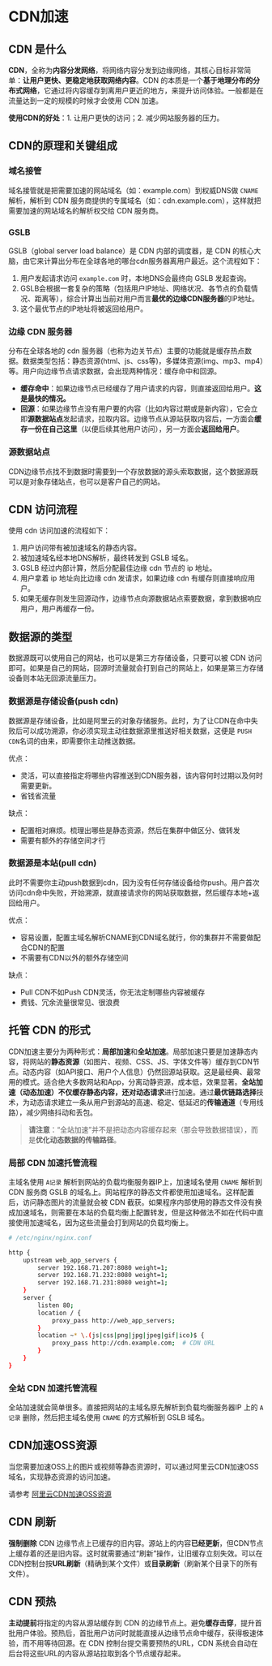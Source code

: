 # CDN加速



## CDN 是什么

**CDN**，全称为**内容分发网络**，将网络内容分发到边缘网络，其核心目标非常简单：**让用户更快、更稳定地获取网络内容**。CDN 的本质是一个**基于地理分布的分布式网络**，它通过将内容缓存到离用户更近的地方，来提升访问体验。一般都是在流量达到一定的规模的时候才会使用 CDN 加速。

**使用CDN的好处**：1. 让用户更快的访问；2. 减少网站服务器的压力。



## CDN的原理和关键组成

### 域名接管

域名接管就是把需要加速的网站域名（如：example.com）到权威DNS做 `CNAME` 解析，解析到 CDN 服务商提供的专属域名（如：cdn.example.com），这样就把需要加速的网站域名的解析权交给 CDN 服务商。



### GSLB

GSLB（global server load balance）是 CDN 内部的调度器，是 CDN 的核心大脑，由它来计算出分布在全球各地的哪台cdn服务器离用户最近。这个流程如下：
1. 用户发起请求访问 `example.com` 时，本地DNS会最终向 GSLB 发起查询。
2. GSLB会根据一套复杂的策略（包括用户IP地址、网络状况、各节点的负载情况、距离等），综合计算出当前对用户而言**最优的边缘CDN服务器**的IP地址。
3. 这个最优节点的IP地址将被返回给用户。



### 边缘 CDN 服务器

分布在全球各地的 cdn 服务器（也称为边关节点）主要的功能就是缓存热点数据。数据类型包括：静态资源(html、js、css等)，多媒体资源(img、mp3、mp4）等。用户向边缘节点请求数据，会出现两种情况：缓存命中和回源。

- **缓存命中**：如果边缘节点已经缓存了用户请求的内容，则直接返回给用户。**这是最快的情况。**
- **回源**：如果边缘节点没有用户要的内容（比如内容过期或是新内容），它会立即**源数据站点**发起请求，拉取内容。边缘节点从源站获取内容后，一方面会**缓存一份在自己这里**（以便后续其他用户访问），另一方面会**返回给用户**。



### 源数据站点

CDN边缘节点找不到数据时需要到一个存放数据的源头索取数据，这个数据源既可以是对象存储站点，也可以是客户自己的网站。




## CDN 访问流程

使用 cdn 访问加速的流程如下：
1. 用户访问带有被加速域名的静态内容。
2. 被加速域名经本地DNS解析，最终转发到 GSLB 域名。
3. GSLB 经过内部计算，然后分配最佳边缘 cdn 节点的 ip 地址。
4. 用户拿着 ip 地址向比边缘 cdn 发请求，如果边缘 cdn 有缓存则直接响应用户。
5. 如果无缓存则发生回源动作，边缘节点向源数据站点索要数据，拿到数据响应用户，用户再缓存一份。





## 数据源的类型

数据源既可以使用自己的网站，也可以是第三方存储设备，只要可以被 CDN 访问即可。如果是自己的网站，回源时流量就会打到自己的网站上，如果是第三方存储设备则本站无回源流量压力。



### 数据源是存储设备(push cdn)

数据源是存储设备，比如是阿里云的对象存储服务。此时，为了让CDN在命中失败后可以成功溯源，你必须实现主动往数据源里推送好相关数据，这便是 `PUSH CDN`名词的由来，即需要你主动推送数据。

优点：
- 灵活，可以直接指定将哪些内容推送到CDN服务器，该内容何时过期以及何时需要更新。
- 省钱省流量


缺点：
- 配置相对麻烦。梳理出哪些是静态资源，然后在集群中做区分、做转发
- 需要有额外的存储空间才行



### 数据源是本站(pull cdn)

此时不需要你主动push数据到cdn，因为没有任何存储设备给你push。用户首次访问cdn命中失败，开始溯源，就直接请求你的网站获取数据，然后缓存本地+返回给用户。

优点：
- 容易设置，配置主域名解析CNAME到CDN域名就行，你的集群并不需要做配合CDN的配置
- 不需要有CDN以外的额外存储空间

缺点：
- Pull CDN不如Push CDN灵活，你无法定制哪些内容被缓存
- 费钱、冗余流量很常见、很浪费





## 托管 CDN 的形式

CDN加速主要分为两种形式：**局部加速**和**全站加速**。局部加速只要是加速静态内容，将网站的**静态资源**（如图片、视频、CSS、JS、字体文件等）缓存到CDN节点。动态内容（如API接口、用户个人信息）仍然回源站获取。这是最经典、最常用的模式。适合绝大多数网站和App，分离动静资源，成本低，效果显著。**全站加速（动态加速）**不仅缓存静态内容，还对**动态请求**进行加速。通过**最优链路选择**技术，为动态请求建立一条从用户到源站的高速、稳定、低延迟的**传输通道**（专用线路），减少网络抖动和丢包。

>**请注意**：“全站加速”并不是把动态内容缓存起来（那会导致数据错误），而是**优化动态数据的传输路径**。



### 局部 CDN 加速托管流程

主域名使用 `A记录` 解析到网站的负载均衡服务器IP上，加速域名使用 `CNAME` 解析到 CDN 服务商 GSLB 的域名上。网站程序的静态文件都使用加速域名。这样配置后，访问静态图片的流量就会被 CDN 截获。如果程序内部使用的静态文件没有换成加速域名，则需要在本站的负载均衡上配置转发，但是这种做法不如在代码中直接使用加速域名，因为这些流量会打到网站的负载均衡上。

~~~bash
# /etc/nginx/nginx.conf

http {
    upstream web_app_servers {
        server 192.168.71.207:8080 weight=1;
        server 192.168.71.232:8080 weight=1;
        server 192.168.71.231:8080 weight=1;
    }
    server {
        listen 80;
        location / {
            proxy_pass http://web_app_servers;
        }
        location ~* \.(js|css|png|jpg|jpeg|gif|ico)$ {
            proxy_pass http://cdn.example.com;  # CDN URL
        }
    }
}
~~~

### 全站 CDN 加速托管流程

全站加速就会简单很多。直接把网站的主域名原先解析到负载均衡服务器IP 上的 `A记录` 删除，然后把主域名使用 `CNAME` 的方式解析到 GSLB 域名。



## CDN加速OSS资源

当您需要加速OSS上的图片或视频等静态资源时，可以通过阿里云CDN加速OSS域名，实现静态资源的访问加速。

请参考 [阿里云CDN加速OSS资源](https://help.aliyun.com/zh/cdn/use-cases/accelerate-the-retrieval-of-resources-from-an-oss-bucket-in-the-alibaba-cloud-cdn-console)



## CDN 刷新

**强制删除** CDN 边缘节点上已缓存的旧内容。源站上的内容**已经更新**，但CDN节点上缓存着的还是旧内容。这时就需要通过“刷新”操作，让旧缓存立刻失效。可以在CDN控制台按**URL刷新**（精确到某个文件）或**目录刷新**（刷新某个目录下的所有文件）。



## CDN 预热

**主动提前**将指定的内容从源站缓存到 CDN 的边缘节点上。避免**缓存击穿**，提升首批用户体验。预热后，首批用户访问时就能直接从边缘节点命中缓存，获得极速体验，而不用等待回源。在 CDN 控制台提交需要预热的URL，CDN 系统会自动在后台将这些URL的内容从源站拉取到各个节点缓存起来。

